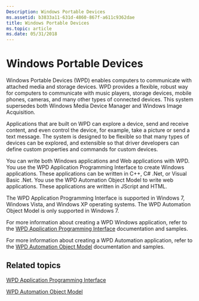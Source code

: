```yaml
---
Description: Windows Portable Devices
ms.assetid: b3833a11-631d-4860-867f-a611c9362dae
title: Windows Portable Devices
ms.topic: article
ms.date: 05/31/2018
---
```


# Windows Portable Devices

Windows Portable Devices (WPD) enables computers to communicate with attached media and storage devices. WPD provides a flexible, robust way for computers to communicate with music players, storage devices, mobile phones, cameras, and many other types of connected devices. This system supersedes both Windows Media Device Manager and Windows Image Acquisition.

Applications that are built on WPD can explore a device, send and receive content, and even control the device, for example, take a picture or send a text message. The system is designed to be flexible so that many types of devices can be explored, and extensible so that driver developers can define custom properties and commands for custom devices.

You can write both Windows applications and Web applications with WPD. You use the WPD Application Programming Interface to create Windows applications. These applications can be written in C++, C\# .Net, or Visual Basic .Net. You use the WPD Automation Object Model to write web applications. These applications are written in JScript and HTML.

The WPD Application Programming Interface is supported in Windows 7, Windows Vista, and Windows XP operating systems. The WPD Automation Object Model is only supported in Windows 7.

For more information about creating a WPD Windows application, refer to the [WPD Application Programming Interface](https://msdn.microsoft.com/library/Dd389005(v=VS.85).aspx) documentation and samples.

For more information about creating a WPD Automation application, refer to the [WPD Automation Object Model](https://msdn.microsoft.com/library/Dd389295(v=VS.85).aspx) documentation and samples.

## Related topics

<dl> <dt>


</dt> <dt>

[WPD Application Programming Interface](https://msdn.microsoft.com/library/Dd389005(v=VS.85).aspx)
</dt> <dt>

[WPD Automation Object Model](https://msdn.microsoft.com/library/Dd389295(v=VS.85).aspx)
</dt> </dl>

 

 



